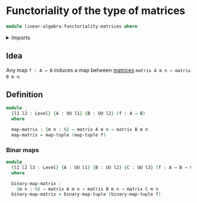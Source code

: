 # Functoriality of the type of matrices

```agda
module linear-algebra.functoriality-matrices where
```

<details><summary>Imports</summary>

```agda
open import elementary-number-theory.natural-numbers

open import foundation.universe-levels

open import linear-algebra.functoriality-tuples
open import linear-algebra.matrices
```

</details>

## Idea

Any map `f : A → B` induces a map between [matrices](linear-algebra.matrices.md)
`matrix A m n → matrix B m n`.

## Definition

```agda
module _
  {l1 l2 : Level} {A : UU l1} {B : UU l2} (f : A → B)
  where

  map-matrix : {m n : ℕ} → matrix A m n → matrix B m n
  map-matrix = map-tuple (map-tuple f)
```

### Binar maps

```agda
module _
  {l1 l2 l3 : Level} {A : UU l1} {B : UU l2} {C : UU l3} (f : A → B → C)
  where

  binary-map-matrix :
    {m n : ℕ} → matrix A m n → matrix B m n → matrix C m n
  binary-map-matrix = binary-map-tuple (binary-map-tuple f)
```
